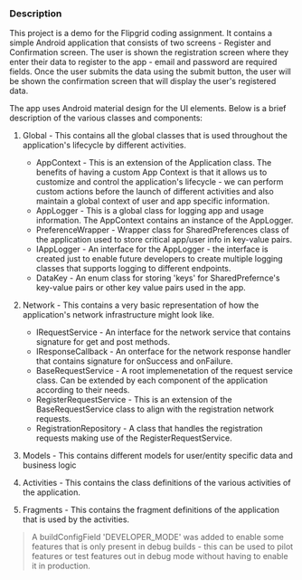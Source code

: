 ### Description

This project is a demo for the Flipgrid coding assignment. It contains a simple Android application that consists of two screens - Register and Confirmation screen. The user is shown the registration screen where they enter their data to register to the app - email and password are required fields. Once the user submits the data using the submit button, the user will be shown the confirmation screen that will display the user's registered data.

The app uses Android material design for the UI elements. Below is a brief description of the various classes and components:

1. Global - This contains all the global classes that is used throughout the application's lifecycle by different activities. 
    * AppContext - This is an extension of the Application class. The benefits of having a custom App Context is that it allows us to customize and control the application's lifecycle - we can perform custom actions before the launch of different activities and also maintain a global context of user and app specific information. 
    * AppLogger - This is a global class for logging app and usage information. The AppContext contains an instance of the AppLogger. 
    * PreferenceWrapper - Wrapper class for SharedPreferences class of the application used to store critical app/user info in key-value pairs.
    * IAppLogger - An interface for the AppLogger - the interface is created just to enable future developers to create multiple logging classes that supports logging to different endpoints.
    * DataKey - An enum class for storing 'keys' for SharedPrefernce's key-value pairs or other key value pairs used in the app.

2. Network - This contains a very basic representation of how the application's network infrastructure might look like.
    * IRequestService - An interface for the network service that contains signature for get and post methods.
    * IResponseCallback - An onterface for the network response handler that contains signature for onSuccess and onFailure.
    * BaseRequestService - A root implemenetation of the request service class. Can be extended by each component of the application according to their needs.
    * RegisterRequestService - This is an extension of the BaseRequestService class to align with the registration network requests.
    * RegistrationRepository - A class that handles the registration requests making use of the RegisterRequestService.

5. Models - This contains different models for user/entity specific data and business logic

3. Activities - This contains the class definitions of the various activities of the application.

4. Fragments - This contains the fragment definitions of the application that is used by the activities.

> A buildConfigField 'DEVELOPER_MODE' was added to enable some features that is only present in debug builds - this can be used to pilot features or test features out in debug mode without having to enable it in production.